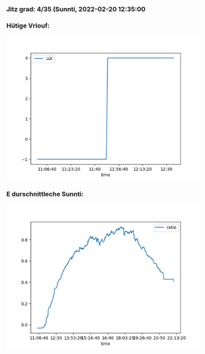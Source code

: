 ### Jitz grad: 4/35 (Sunnti, 2022-02-20 12:35:00

### Hütige Vrlouf:
![Graph](Today.png)

### E durschnittleche Sunnti:
![Graph](Sunnti.png)